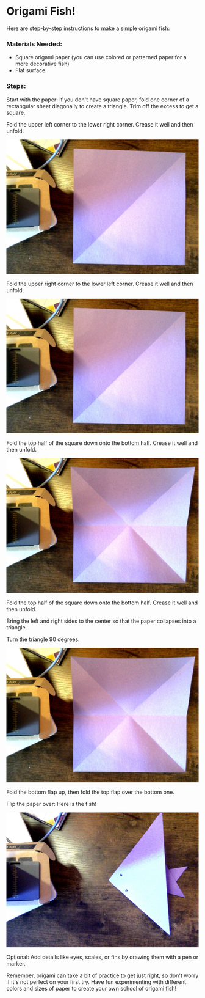 # Origami Fish!

Here are step-by-step instructions to make a simple origami fish:

### Materials Needed:
* Square origami paper (you can use colored or patterned paper for 
a more decorative fish)
* Flat surface

### Steps:
Start with the paper: If you don't have square paper, fold one corner 
of a rectangular sheet diagonally to create a triangle. Trim off the
excess to get a square.


Fold the upper left corner to the lower right corner. Crease it well 
and then unfold.

![image](images/step_one.jpg)

Fold the upper right corner to the lower left corner. Crease it well 
and then unfold.

![image](images/step_one.jpg)

Fold the top half of the square down onto the bottom half. Crease it 
well and then unfold.

![image](images/step_three.jpg)

Fold the top half of the square down onto the bottom half. Crease it 
well and then unfold.

Bring the left and right sides to the center so that the paper collapses 
into a triangle.

Turn the triangle 90 degrees.

![image](images/step_three.jpg)

Fold the bottom flap up, then fold the top flap over the bottom one. 

Flip the paper over: Here is the fish!

![image](images/step_twelve.jpg)

Optional: Add details like eyes, scales, or fins by drawing them with a 
pen or marker.


Remember, origami can take a bit of practice to get just right, so don't 
worry if it's not perfect on your first try. Have fun experimenting with 
different colors and sizes of paper to create your own school of origami 
fish!


